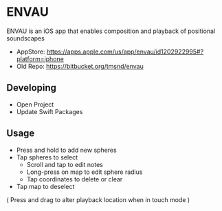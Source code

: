 # ENVAU

ENVAU is an iOS app that enables composition and playback of positional soundscapes


- AppStore: https://apps.apple.com/us/app/envau/id1202922995#?platform=iphone
- Old Repo: https://bitbucket.org/tmsnd/envau


## Developing

* Open Project
* Update Swift Packages


## Usage

- Press and hold to add new spheres
- Tap spheres to select
	- Scroll and tap to edit notes
	- Long-press on map to edit sphere radius
	- Tap coordinates to delete or clear
- Tap map to deselect

( Press and drag to alter playback location when in touch mode )

